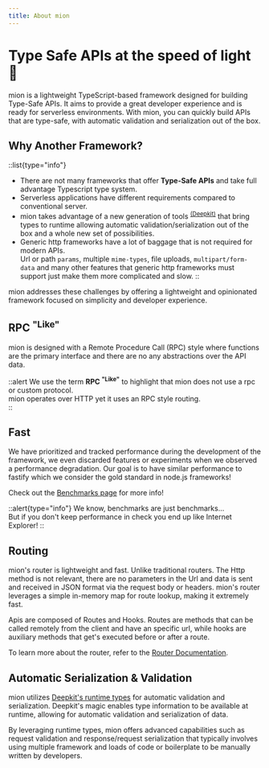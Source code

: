 ```yaml
---
title: About mion
---
```


# Type Safe APIs at the speed of light 🚀


mion is a lightweight TypeScript-based framework designed for building Type-Safe APIs. It aims to provide a great developer experience and is ready for serverless environments. With mion, you can quickly build APIs that are type-safe, with automatic validation and serialization out of the box.

## Why Another Framework?


::list{type="info"}
* There are not many frameworks that offer **Type-Safe APIs** and take full advantage Typescript type system.
* Serverless applications have different requirements compared to conventional server.
* mion takes advantage of a new generation of tools <sup>[(Deepkit)](../2.docs/1.router/7.validation-and-serialization.md)</sup> that bring  types to runtime allowing automatic validation/serialization out of the box and a whole new set of possibilities.
* Generic http frameworks have a lot of baggage that is not required for modern APIs.   
Url or path `params`, multiple `mime-types`, file uploads, `multipart/form-data` and many other features that generic http frameworks must support just make them more complicated and slow.
::

<!-- * [Personal goal!](https://github.com/M-jerez){target="_blank"} mion has been cooking for a long time and is what [I] always imagine a Typescript framework for APIs should be.  -->

mion addresses these challenges by offering a lightweight and opinionated framework focused on simplicity and developer experience.

## RPC <sup>"Like"</sup>

mion is designed with a Remote Procedure Call (RPC) style where functions are the primary interface and there are no any abstractions over the API data.

::alert
We use the term **RPC <sup>"Like"</sup>** to highlight that mion does not use a rpc or custom protocol.
<br/>
mion operates over HTTP yet it uses an RPC style routing.    
::

## Fast

We have prioritized and tracked performance during the development of the framework, we even discarded features or experiments when we observed a performance degradation. Our goal is to have similar performance to fastify which we consider the gold standard in node.js frameworks!

Check out the [Benchmarks page](../4.benchmarks/1.hello-world.md) for more info!


::alert{type="info"}
 We know, benchmarks are just benchmarks...<br/>
 But if you don't keep performance in check you end up like Internet Explorer!
::

## Routing

mion's router is lightweight and fast. Unlike traditional routers. The Http method is not relevant, there are no parameters in the Url and data is sent and received in JSON format via the request body or headers. mion's router leverages a simple in-memory map for route lookup, making it extremely fast.

Apis are composed of Routes and Hooks. Routes are methods that can be called remotely from the client and have an specific url, while hooks are auxiliary methods that get's executed before or after a route.

To learn more about the router, refer to the [Router Documentation](../2.docs/1.router/1.routes.md).

## Automatic Serialization & Validation

mion utilizes [Deepkit's runtime types](https://deepkit.io/) for automatic validation and serialization. Deepkit's magic enables type information to be available at runtime, allowing for automatic validation and serialization of data.

By leveraging runtime types, mion offers advanced capabilities such as request validation and response/request serialization that typically involves using multiple framework and loads of code or boilerplate to be manually written by developers.


